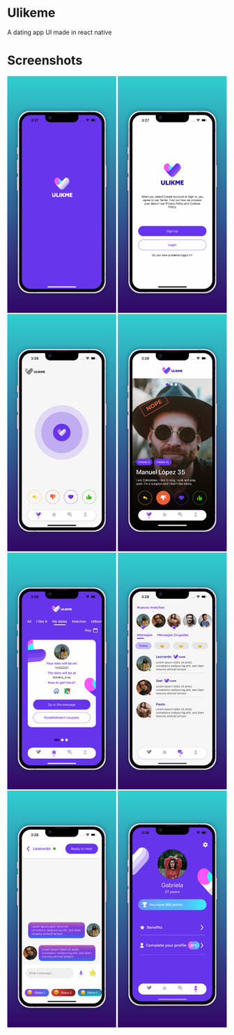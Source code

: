 # Ulikeme
A dating app UI made in react native

# Screenshots

<img src="1.png" alt="✂-1" width="250px"> <img src="2.png" alt="✂-1" width="250px"> <img src="3.png" alt="✂-1" width="250px"> <img src="4.png" alt="✂-1" width="250px"> 
<img src="5.png" alt="✂-1" width="250px"> <img src="6.png" alt="✂-1" width="250px"> <img src="7.png" alt="✂-1" width="250px"> <img src="8.png" alt="✂-1" width="250px"> 

